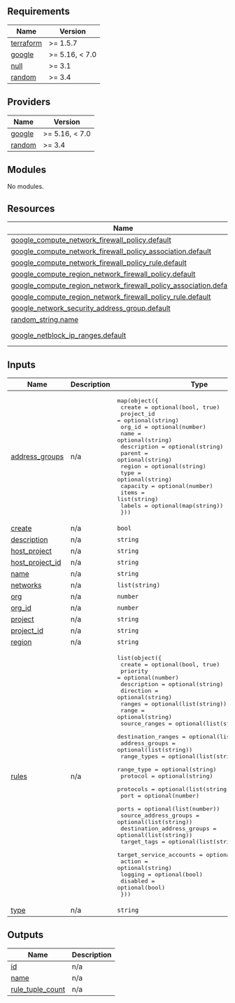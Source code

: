 <!-- BEGIN_TF_DOCS -->
## Requirements

| Name | Version |
|------|---------|
| <a name="requirement_terraform"></a> [terraform](#requirement\_terraform) | >= 1.5.7 |
| <a name="requirement_google"></a> [google](#requirement\_google) | >= 5.16, < 7.0 |
| <a name="requirement_null"></a> [null](#requirement\_null) | >= 3.1 |
| <a name="requirement_random"></a> [random](#requirement\_random) | >= 3.4 |

## Providers

| Name | Version |
|------|---------|
| <a name="provider_google"></a> [google](#provider\_google) | >= 5.16, < 7.0 |
| <a name="provider_random"></a> [random](#provider\_random) | >= 3.4 |

## Modules

No modules.

## Resources

| Name | Type |
|------|------|
| [google_compute_network_firewall_policy.default](https://registry.terraform.io/providers/hashicorp/google/latest/docs/resources/compute_network_firewall_policy) | resource |
| [google_compute_network_firewall_policy_association.default](https://registry.terraform.io/providers/hashicorp/google/latest/docs/resources/compute_network_firewall_policy_association) | resource |
| [google_compute_network_firewall_policy_rule.default](https://registry.terraform.io/providers/hashicorp/google/latest/docs/resources/compute_network_firewall_policy_rule) | resource |
| [google_compute_region_network_firewall_policy.default](https://registry.terraform.io/providers/hashicorp/google/latest/docs/resources/compute_region_network_firewall_policy) | resource |
| [google_compute_region_network_firewall_policy_association.default](https://registry.terraform.io/providers/hashicorp/google/latest/docs/resources/compute_region_network_firewall_policy_association) | resource |
| [google_compute_region_network_firewall_policy_rule.default](https://registry.terraform.io/providers/hashicorp/google/latest/docs/resources/compute_region_network_firewall_policy_rule) | resource |
| [google_network_security_address_group.default](https://registry.terraform.io/providers/hashicorp/google/latest/docs/resources/network_security_address_group) | resource |
| [random_string.name](https://registry.terraform.io/providers/hashicorp/random/latest/docs/resources/string) | resource |
| [google_netblock_ip_ranges.default](https://registry.terraform.io/providers/hashicorp/google/latest/docs/data-sources/netblock_ip_ranges) | data source |

## Inputs

| Name | Description | Type | Default | Required |
|------|-------------|------|---------|:--------:|
| <a name="input_address_groups"></a> [address\_groups](#input\_address\_groups) | n/a | <pre>map(object({<br/>    create      = optional(bool, true)<br/>    project_id  = optional(string)<br/>    org_id      = optional(number)<br/>    name        = optional(string)<br/>    description = optional(string)<br/>    parent      = optional(string)<br/>    region      = optional(string)<br/>    type        = optional(string)<br/>    capacity    = optional(number)<br/>    items       = list(string)<br/>    labels      = optional(map(string))<br/>  }))</pre> | `{}` | no |
| <a name="input_create"></a> [create](#input\_create) | n/a | `bool` | `true` | no |
| <a name="input_description"></a> [description](#input\_description) | n/a | `string` | `null` | no |
| <a name="input_host_project"></a> [host\_project](#input\_host\_project) | n/a | `string` | `null` | no |
| <a name="input_host_project_id"></a> [host\_project\_id](#input\_host\_project\_id) | n/a | `string` | `null` | no |
| <a name="input_name"></a> [name](#input\_name) | n/a | `string` | `null` | no |
| <a name="input_networks"></a> [networks](#input\_networks) | n/a | `list(string)` | `[]` | no |
| <a name="input_org"></a> [org](#input\_org) | n/a | `number` | `null` | no |
| <a name="input_org_id"></a> [org\_id](#input\_org\_id) | n/a | `number` | `null` | no |
| <a name="input_project"></a> [project](#input\_project) | n/a | `string` | `null` | no |
| <a name="input_project_id"></a> [project\_id](#input\_project\_id) | n/a | `string` | `null` | no |
| <a name="input_region"></a> [region](#input\_region) | n/a | `string` | `null` | no |
| <a name="input_rules"></a> [rules](#input\_rules) | n/a | <pre>list(object({<br/>    create                     = optional(bool, true)<br/>    priority                   = optional(number)<br/>    description                = optional(string)<br/>    direction                  = optional(string)<br/>    ranges                     = optional(list(string))<br/>    range                      = optional(string)<br/>    source_ranges              = optional(list(string))<br/>    destination_ranges         = optional(list(string))<br/>    address_groups             = optional(list(string))<br/>    range_types                = optional(list(string))<br/>    range_type                 = optional(string)<br/>    protocol                   = optional(string)<br/>    protocols                  = optional(list(string))<br/>    port                       = optional(number)<br/>    ports                      = optional(list(number))<br/>    source_address_groups      = optional(list(string))<br/>    destination_address_groups = optional(list(string))<br/>    target_tags                = optional(list(string))<br/>    target_service_accounts    = optional(list(string))<br/>    action                     = optional(string)<br/>    logging                    = optional(bool)<br/>    disabled                   = optional(bool)<br/>  }))</pre> | `[]` | no |
| <a name="input_type"></a> [type](#input\_type) | n/a | `string` | `null` | no |

## Outputs

| Name | Description |
|------|-------------|
| <a name="output_id"></a> [id](#output\_id) | n/a |
| <a name="output_name"></a> [name](#output\_name) | n/a |
| <a name="output_rule_tuple_count"></a> [rule\_tuple\_count](#output\_rule\_tuple\_count) | n/a |
<!-- END_TF_DOCS -->